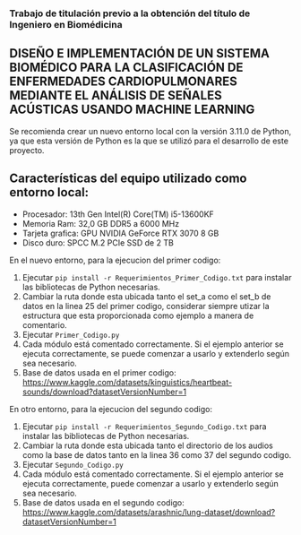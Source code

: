 ### Trabajo de titulación previo a la obtención del título de Ingeniero en Biomédicina
## DISEÑO E IMPLEMENTACIÓN DE UN SISTEMA BIOMÉDICO PARA LA CLASIFICACIÓN DE ENFERMEDADES CARDIOPULMONARES MEDIANTE EL ANÁLISIS DE SEÑALES ACÚSTICAS USANDO MACHINE LEARNING


Se recomienda crear un nuevo entorno local con la versión 3.11.0 de Python, ya que esta versión de Python es la que se utilizó para el desarrollo de este proyecto.

## Características del equipo utilizado como entorno local:
* Procesador: 13th Gen Intel(R) Core(TM) i5-13600KF
* Memoria Ram: 32,0 GB DDR5 a 6000 MHz
* Tarjeta grafica: GPU NVIDIA GeForce RTX 3070 8 GB
* Disco duro: SPCC M.2 PCIe SSD de 2 TB 

En el nuevo entorno, para la ejecucion del primer codigo:
1) Ejecutar `pip install -r Requerimientos_Primer_Codigo.txt` para instalar las bibliotecas de Python necesarias.
2) Cambiar la ruta donde esta ubicada tanto el set_a como el set_b de datos en la linea 25 del primer codigo, considerar siempre utizar la estructura que esta proporcionada como ejemplo a manera de comentario.
3) Ejecutar `Primer_Codigo.py`
4) Cada módulo está comentado correctamente. Si el ejemplo anterior se ejecuta correctamente, se puede comenzar a usarlo y extenderlo según sea necesario.
5) Base de datos usada en el primer codigo: https://www.kaggle.com/datasets/kinguistics/heartbeat-sounds/download?datasetVersionNumber=1

En otro entorno, para la ejecucion del segundo codigo:
1) Ejecutar `pip install -r Requerimientos_Segundo_Codigo.txt` para instalar las bibliotecas de Python necesarias.
2) Cambiar la ruta donde esta ubicada tanto el directorio de los audios como la base de datos tanto en la linea 36 como 37 del segundo codigo.
3) Ejecutar `Segundo_Codigo.py`
4) Cada módulo está comentado correctamente. Si el ejemplo anterior se ejecuta correctamente, puede comenzar a usarlo y extenderlo según sea necesario.
5) Base de datos usada en el segundo codigo: https://www.kaggle.com/datasets/arashnic/lung-dataset/download?datasetVersionNumber=1
